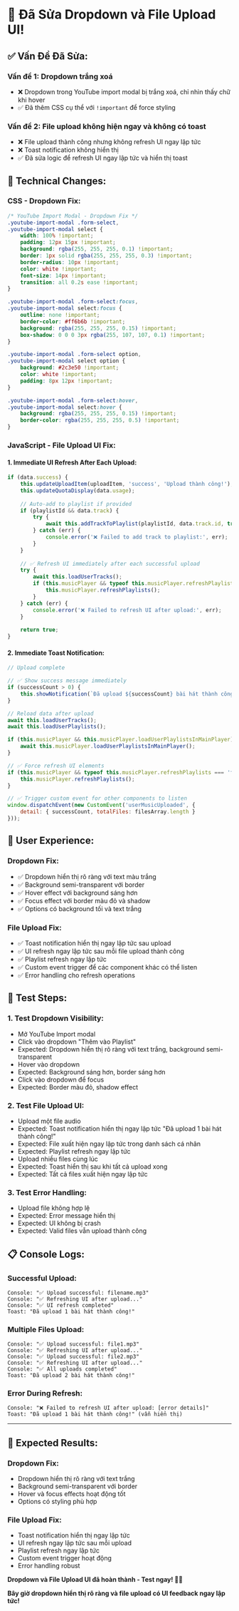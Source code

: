 # 🎵 **Đã Sửa Dropdown và File Upload UI!**

## ✅ **Vấn Đề Đã Sửa:**

### **Vấn đề 1: Dropdown trắng xoá**
- ❌ Dropdown trong YouTube import modal bị trắng xoá, chỉ nhìn thấy chữ khi hover
- ✅ Đã thêm CSS cụ thể với `!important` để force styling

### **Vấn đề 2: File upload không hiện ngay và không có toast**
- ❌ File upload thành công nhưng không refresh UI ngay lập tức
- ❌ Toast notification không hiển thị
- ✅ Đã sửa logic để refresh UI ngay lập tức và hiển thị toast

## 🔧 **Technical Changes:**

### **CSS - Dropdown Fix:**
```css
/* YouTube Import Modal - Dropdown Fix */
.youtube-import-modal .form-select,
.youtube-import-modal select {
    width: 100% !important;
    padding: 12px 15px !important;
    background: rgba(255, 255, 255, 0.1) !important;
    border: 1px solid rgba(255, 255, 255, 0.3) !important;
    border-radius: 10px !important;
    color: white !important;
    font-size: 14px !important;
    transition: all 0.2s ease !important;
}

.youtube-import-modal .form-select:focus,
.youtube-import-modal select:focus {
    outline: none !important;
    border-color: #ff6b6b !important;
    background: rgba(255, 255, 255, 0.15) !important;
    box-shadow: 0 0 0 3px rgba(255, 107, 107, 0.1) !important;
}

.youtube-import-modal .form-select option,
.youtube-import-modal select option {
    background: #2c3e50 !important;
    color: white !important;
    padding: 8px 12px !important;
}

.youtube-import-modal .form-select:hover,
.youtube-import-modal select:hover {
    background: rgba(255, 255, 255, 0.15) !important;
    border-color: rgba(255, 255, 255, 0.5) !important;
}
```

### **JavaScript - File Upload UI Fix:**

#### **1. Immediate UI Refresh After Each Upload:**
```javascript
if (data.success) {
    this.updateUploadItem(uploadItem, 'success', 'Upload thành công!');
    this.updateQuotaDisplay(data.usage);
    
    // Auto-add to playlist if provided
    if (playlistId && data.track) {
        try {
            await this.addTrackToPlaylist(playlistId, data.track.id, true);
        } catch (err) {
            console.error('❌ Failed to add track to playlist:', err);
        }
    }
    
    // ✅ Refresh UI immediately after each successful upload
    try {
        await this.loadUserTracks();
        if (this.musicPlayer && typeof this.musicPlayer.refreshPlaylists === 'function') {
            this.musicPlayer.refreshPlaylists();
        }
    } catch (err) {
        console.error('❌ Failed to refresh UI after upload:', err);
    }
    
    return true;
}
```

#### **2. Immediate Toast Notification:**
```javascript
// Upload complete

// ✅ Show success message immediately
if (successCount > 0) {
    this.showNotification(`Đã upload ${successCount} bài hát thành công!`, 'success');
}

// Reload data after upload
await this.loadUserTracks();
await this.loadUserPlaylists();

if (this.musicPlayer && this.musicPlayer.loadUserPlaylistsInMainPlayer) {
    await this.musicPlayer.loadUserPlaylistsInMainPlayer();
}

// ✅ Force refresh UI elements
if (this.musicPlayer && typeof this.musicPlayer.refreshPlaylists === 'function') {
    this.musicPlayer.refreshPlaylists();
}

// ✅ Trigger custom event for other components to listen
window.dispatchEvent(new CustomEvent('userMusicUploaded', {
    detail: { successCount, totalFiles: filesArray.length }
}));
```

## 🎯 **User Experience:**

### **Dropdown Fix:**
- ✅ Dropdown hiển thị rõ ràng với text màu trắng
- ✅ Background semi-transparent với border
- ✅ Hover effect với background sáng hơn
- ✅ Focus effect với border màu đỏ và shadow
- ✅ Options có background tối và text trắng

### **File Upload Fix:**
- ✅ Toast notification hiển thị ngay lập tức sau upload
- ✅ UI refresh ngay lập tức sau mỗi file upload thành công
- ✅ Playlist refresh ngay lập tức
- ✅ Custom event trigger để các component khác có thể listen
- ✅ Error handling cho refresh operations

## 🚀 **Test Steps:**

### **1. Test Dropdown Visibility:**
- Mở YouTube Import modal
- Click vào dropdown "Thêm vào Playlist"
- Expected: Dropdown hiển thị rõ ràng với text trắng, background semi-transparent
- Hover vào dropdown
- Expected: Background sáng hơn, border sáng hơn
- Click vào dropdown để focus
- Expected: Border màu đỏ, shadow effect

### **2. Test File Upload UI:**
- Upload một file audio
- Expected: Toast notification hiển thị ngay lập tức "Đã upload 1 bài hát thành công!"
- Expected: File xuất hiện ngay lập tức trong danh sách cá nhân
- Expected: Playlist refresh ngay lập tức
- Upload nhiều files cùng lúc
- Expected: Toast hiển thị sau khi tất cả upload xong
- Expected: Tất cả files xuất hiện ngay lập tức

### **3. Test Error Handling:**
- Upload file không hợp lệ
- Expected: Error message hiển thị
- Expected: UI không bị crash
- Expected: Valid files vẫn upload thành công

## 📋 **Console Logs:**

### **Successful Upload:**
```
Console: "✅ Upload successful: filename.mp3"
Console: "✅ Refreshing UI after upload..."
Console: "✅ UI refresh completed"
Toast: "Đã upload 1 bài hát thành công!"
```

### **Multiple Files Upload:**
```
Console: "✅ Upload successful: file1.mp3"
Console: "✅ Refreshing UI after upload..."
Console: "✅ Upload successful: file2.mp3"
Console: "✅ Refreshing UI after upload..."
Console: "✅ All uploads completed"
Toast: "Đã upload 2 bài hát thành công!"
```

### **Error During Refresh:**
```
Console: "❌ Failed to refresh UI after upload: [error details]"
Toast: "Đã upload 1 bài hát thành công!" (vẫn hiển thị)
```

---

## 🎵 **Expected Results:**

### **Dropdown Fix:**
- Dropdown hiển thị rõ ràng với text trắng
- Background semi-transparent với border
- Hover và focus effects hoạt động tốt
- Options có styling phù hợp

### **File Upload Fix:**
- Toast notification hiển thị ngay lập tức
- UI refresh ngay lập tức sau mỗi upload
- Playlist refresh ngay lập tức
- Custom event trigger hoạt động
- Error handling robust

**Dropdown và File Upload UI đã hoàn thành - Test ngay! 🎵✨**

**Bây giờ dropdown hiển thị rõ ràng và file upload có UI feedback ngay lập tức!**
